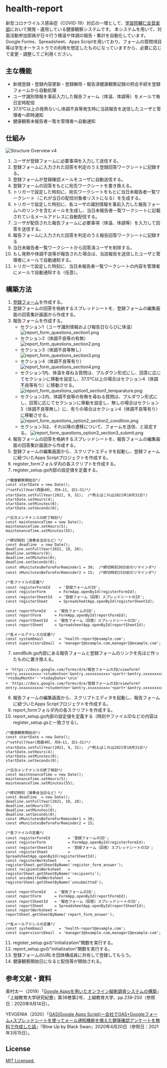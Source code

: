 # health-report
新型コロナウイルス感染症（COVID-19）対応の一環として、[学習院輔仁会音楽部](https://www.ongakubu.org)において開発・運用している健康観察システムです。
本システムを用いて、対面活動参加部員が日々行う検温や体調の報告・集計を自動化しています。
Google Forms、Spreadsheet、Apps Scriptを用いており、フォームの質問項目等は学生オーケストラでの利用を想定したものになっていますから、必要に応じて変更・調整してご利用ください。

## 主な機能
* 新規登録・登録内容更新・登録解除・報告済健康観察記録の照会手続を登録フォームから自動処理
* ユーザ識別情報を事前入力した報告フォーム（体温、体調等）をメールで毎日定時配信
* 37.5℃以上の発熱ないし体調不良等発生時に当該報告を送信したユーザと管理者へ即時通知
* 健康観察未報告者一覧を管理者へ自動通知

## 仕組み
![Structure Overview v4](https://user-images.githubusercontent.com/73869913/132485568-90b1d443-1ef8-468e-a6d1-f19cd706eefa.jpg)


1. ユーザが登録フォームに必要事項を入力して送信する。
2. 登録フォームに入力された回答を判定のうえ登録回答ワークシートに記録する。
3. 登録フォームが登録確認メールをユーザに自動送信する。
4. 登録フォームの回答をもとに宛先ワークシートを書き換える。
5. トリガーで設定した時刻に、宛先ワークシートをもとに当日未報告者一覧ワークシート（これが当日の配信対象者リストになる）を生成する。
6. トリガーで設定した時刻に、各ユーザの識別情報を事前入力した報告フォームへのリンクを含むメールを生成し、当日未報告者一覧ワークシートに記載されているメールアドレスに自動配信する。
7. ユーザが配信された報告フォームに必要事項（体温、体調等）を入力して回答を送信する。
8. 報告フォームに入力された回答を判定のうえ報告回答ワークシートに記録する
9. 当日未報告者一覧ワークシートから回答済ユーザを削除する。
10. もし発熱や体調不良等が報告された場合は、当該報告を送信したユーザと管理者にメールで自動通知する。
11. トリガーで設定した時刻に、当日未報告者一覧ワークシートの内容を管理者にメールで自動通知する（任意）。

## 構築方法
1. [登録フォーム](https://github.com/ongakubu/health-report/blob/main/screenshots/register_form_questions.png)を作成する。
2. 登録フォームの回答を格納するスプレッドシートを、登録フォームの編集画面の回答集計画面から作成する。
2. 報告フォームを作成する。
    * セクション1（ユーザ識別情報および報告日ならびに体温）
      ![report_form_questions_section1.png](https://raw.githubusercontent.com/ongakubu/health-report/main/screenshots/report_form_questions_section1.png)
    * セクション2（体調不良等の有無）
      ![report_form_questions_section2.png](https://raw.githubusercontent.com/ongakubu/health-report/main/screenshots/report_form_questions_section2.png)
    * セクション3（体調不良等無し）
      ![report_form_questions_section3.png](https://raw.githubusercontent.com/ongakubu/health-report/main/screenshots/report_form_questions_section3.png)
    * セクション4（体調不良等有り）
      ![report_form_questions_section4.png](https://raw.githubusercontent.com/ongakubu/health-report/main/screenshots/report_form_questions_section4.png)
    * セクション1内、体温を尋ねる質問は、プルダウン形式にし、回答に応じてセクションに移動を設定し、37.5℃以上の場合はセクション4（体調不良等有り）に移動させる。
      ![report_form_questions_option1_section1_temparature.png](https://raw.githubusercontent.com/ongakubu/health-report/main/screenshots/report_form_questions_option1_section1_temparature.png)
    * セクション2内、体調不良等の有無を尋ねる質問は、プルダウン形式にし、回答に応じてセクションに移動を設定し、無しの場合はセクション3（体調不良等無し）に、有りの場合はセクション4（体調不良等有り）に移動させる。
      ![report_form_questions_option2_section2_condition.png](https://raw.githubusercontent.com/ongakubu/health-report/main/screenshots/report_form_questions_option2_section2_condition.png)
    * セクション3は、それ以降の遷移について、フォームを送信、と設定する。
      ![report_form_questions_option3_section3_submit.png](https://raw.githubusercontent.com/ongakubu/health-report/main/screenshots/report_form_questions_option3_section3_submit.png)
3. 報告フォームの回答を格納するスプレッドシートを、報告フォームの編集画面の回答集計画面から作成する。
4. 登録フォームの編集画面から、スクリプトエディタを起動し、登録フォームに紐づいたApps Scriptプロジェクトを作成する。
5. register_formフォルダ内の各スクリプトを作成する。
6. register_setup.gs内部の設定値を定義する。
```
/*健康観察開始日*/
const startDate = new Date();
/*setFullYear(西暦4桁, 月0–11, 日1–31)*/
startDate.setFullYear(2021, 9, 31);  /*例えばこれは2021年10月31日*/
startDate.setHours(4);
startDate.setMinutes(0);
startDate.setSeconds(0);

/*日次メンテナンスの終了時刻*/
const maintenanceTime = new Date();
maintenanceTime.setHours(5);
maintenanceTime.setMinutes(55);

/*締切時刻（演奏会当日など）*/
const deadline  = new Date();
deadline.setFullYear(2021, 10, 20);
deadline.setHours(9);
deadline.setMinutes(0);
deadline.setSeconds(0);
const nMunitutesBeforeForReminder1 = 30;  /*締切時刻30分前のリマインダ*/
const nMunitutesBeforeForReminder2 = 15;  /*締切時刻15分前のリマインダ*/

/*各ファイルの定義*/
const registerFormId    = '登録フォームのID';
const registerForm      = FormApp.openById(registerFormId);
const registerSheetId   = '登録フォーム（回答）スプレッドシートのID';
const registerSheet     = SpreadsheetApp.openById(registerSheetId);

const reportFormId    = '報告フォームのID';
const reportForm      = FormApp.openById(reportFormId);
const reportSheetId   = '報告フォーム（回答）スプレッドシートのID';
const reportSheet     = SpreadsheetApp.openById(reportSheetId);

/*各メールアドレスの定義*/
const systemEmail       = 'health-report@example.com';
const supervisorsEmail  = 'manager1@example.com,manager2@example.com';
```
7. sendBulk.gs内部にある報告フォームと登録フォームのリンクを先ほど作ったものに置き換える。
```
+ 'https://docs.google.com/forms/d/e/報告フォームのID/viewform?entry.xxxxxxxxx='+studentno+'&entry.xxxxxxxxxx='+part+'&entry.xxxxxxxxx='+name+'&entry.xxxxxxxxx='+mailTo+'&entry.xxxxxxxxx='+mobilephone+'&entry.xxxxxxxxx='+todayYear+'-'+todayMonth+'-'+todayDate+'\n\n'
+ 'https://docs.google.com/forms/d/e/登録フォームのID/viewform?entry.xxxxxxxxxx='+studentno+'&entry.xxxxxxxxx='+part+'&entry.xxxxxxxxx='+name+'\n\n'
```
8. 報告フォームの編集画面から、スクリプトエディタを起動し、報告フォームに紐づいたApps Scriptプロジェクトを作成する。
9. report_formフォルダ内の各スクリプトを作成する。
10. report_setup.gs内部の設定値を定義する（時刻やファイルIDなどの内容はregister_setup.gsと一致させる）。
```
/*健康観察開始日*/
const startDate = new Date();
/*setFullYear(西暦4桁, 月0–11, 日1–31)*/
startDate.setFullYear(2021, 9, 31);  /*例えばこれは2021年10月31日*/
startDate.setHours(4);
startDate.setMinutes(0);
startDate.setSeconds(0);

/*日次メンテナンスの終了時刻*/
const maintenanceTime = new Date();
maintenanceTime.setHours(5);
maintenanceTime.setMinutes(55);

/*締切時刻（演奏会当日など）*/
const deadline  = new Date();
deadline.setFullYear(2021, 10, 20);
deadline.setHours(9);
deadline.setMinutes(0);
deadline.setSeconds(0);
const nMunitutesBeforeForReminder1 = 30;
const nMunitutesBeforeForReminder2 = 15;

/*各ファイルの定義*/
const registerFormId        = '登録フォームのID';
const registerForm          = FormApp.openById(registerFormId);
const registerSheetId       = '登録フォーム（回答）スプレッドシートのID';
const registerSheet         = SpreadsheetApp.openById(registerSheetId);
const registerWorksheet     = registerSheet.getSheetByName('register_form_answer');
const recipientsWorksheet   = registerSheet.getSheetByName('recipients');
const unsubmittedWorksheet  = registerSheet.getSheetByName('unsubmitted');

const reportFormId    = '報告フォームのID';
const reportForm      = FormApp.openById(reportFormId);
const reportSheetId   = '報告フォーム（回答）スプレッドシートのID';
const reportSheet     = SpreadsheetApp.openById(reportSheetId);
const reportWorksheet = reportSheet.getSheetByName('report_form_answer');

/*各メールアドレスの定義*/
const systemEmail       = 'health-report@example.com';
const supervisorsEmail  = 'manager1@example.com,manager2@example.com';
```
11. register_setup.gsの"initialization"関数を実行する。
12. report_setup.gsの"initialization"関数を実行する。
13. 登録フォームのURLを団体構成員に共有して登録してもらう。
14. 健康観察開始日になると配信等が開始される。

## 参考文献・資料
奥村太一（2019）「[Google Appsを用いたオンライン縦断調査システムの構築](https://hdl.handle.net/10513/00007954)」『上越教育大学研究紀要』第38巻第2号、上越教育大学、pp.239-250（参照日：2020年9月14日）。

YEVGENIA（2020）「[GAS(Google Apps Script)ー会社でGAS+Googleフォーム+スプレッドシートを使ってメール通知機能を備えた健康確認アンケートを無料で作成した話](https://blowup-bbs.com/gas-googleform-spreadsheet-helthsheet/)」『Blow Up by Black Swan』2020年4月20日（参照日：2021年3月15日）。

## License
[MIT Licensed.](https://github.com/ongakubu/health-report/blob/main/LICENSE)
